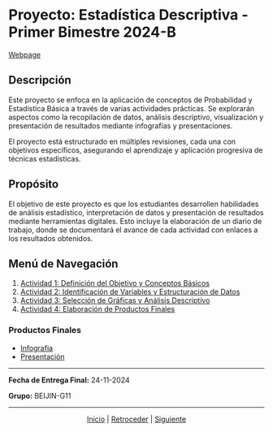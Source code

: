 # Proyecto: Estadística Descriptiva - Primer Bimestre 2024-B

[Webpage](https://afkerian.github.io/Beijing-g11/)

## Descripción
Este proyecto se enfoca en la aplicación de conceptos de Probabilidad y Estadística Básica a través de varias actividades prácticas. Se explorarán aspectos como la recopilación de datos, análisis descriptivo, visualización y presentación de resultados mediante infografías y presentaciones. 

El proyecto está estructurado en múltiples revisiones, cada una con objetivos específicos, asegurando el aprendizaje y aplicación progresiva de técnicas estadísticas.

## Propósito
El objetivo de este proyecto es que los estudiantes desarrollen habilidades de análisis estadístico, interpretación de datos y presentación de resultados mediante herramientas digitales. Esto incluye la elaboración de un diario de trabajo, donde se documentará el avance de cada actividad con enlaces a los resultados obtenidos.

## Menú de Navegación
1. [Actividad 1: Definición del Objetivo y Conceptos Básicos](actividad_1.md)
2. [Actividad 2: Identificación de Variables y Estructuración de Datos](actividad_2.md)
3. [Actividad 3: Selección de Gráficas y Análisis Descriptivo](actividad_3.md)
4. [Actividad 4: Elaboración de Productos Finales](actividad_4.md) 

### Productos Finales
- [Infografia](https://www.canva.com/design/DAGYBO04Wog/Xl2s_dOZ_gGqvZlcG7Qt5w/view?utm_content=DAGYBO04Wog&utm_campaign=designshare&utm_medium=link&utm_source=editor)
- [Presentación](https://www.canva.com/design/DAGYD8DZT6Y/lt3n56wI8AH5wp5rFbmh8Q/edit?utm_content=DAGYD8DZT6Y&utm_campaign=designshare&utm_medium=link2&utm_source=sharebutton)

---

**Fecha de Entrega Final:** 24-11-2024

**Grupo:** BEIJIN-G11

---

<div align="center">
    <a href="README.md">Inicio</a> | 
    <a href="#">Retroceder</a> | 
    <a href="actividad_1.html">Siguiente</a>
</div>
